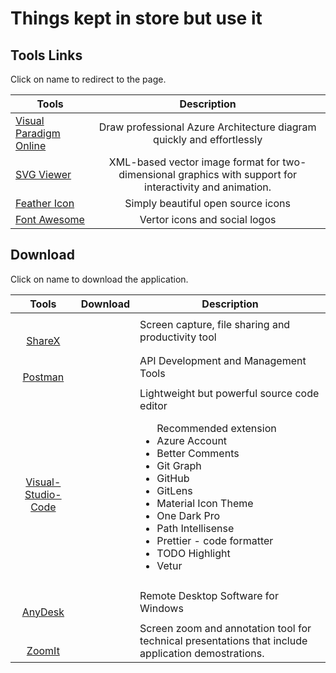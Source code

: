 # Things kept in store but use it

## Tools Links

Click on name to redirect to the page.

| Tools                                                                                                    |                                               Description                                                |
| -------------------------------------------------------------------------------------------------------- | :------------------------------------------------------------------------------------------------------: |
| [Visual Paradigm Online](https://online.visual-paradigm.com/drive/#diagramlist:proj=0&new=AzureDiagram") |                  Draw professional Azure Architecture diagram quickly and effortlessly                   |
| [SVG Viewer](https://www.rapidtables.com/web/tools/svg-viewer-editor.html)                               | XML-based vector image format for two-dimensional graphics with support for interactivity and animation. |
| [Feather Icon](https://feathericons.com/)                                                                |                                    Simply beautiful open source icons                                    |
| [Font Awesome](https://fontawesome.com/)                                                                 |                                      Vertor icons and social logos                                       |


## Download

Click on name to download the application.

|                                                                                  Tools                                                                                  |                                                                           Download                                                                           | Description                                                                                                                                                                                                                                                                                                                         |
| :---------------------------------------------------------------------------------------------------------------------------------------------------------------------: | :----------------------------------------------------------------------------------------------------------------------------------------------------------: | ----------------------------------------------------------------------------------------------------------------------------------------------------------------------------------------------------------------------------------------------------------------------------------------------------------------------------------- |
|                         <img :src="$withBase('/images/sharex.svg')" height="32" style="margin-right:10px"></br>[ShareX](https://getsharex.com/)                         | <a href= "https://github.com/ShareX/ShareX/releases/download/v12.4.1/ShareX-12.4.1-setup.exe"><img :src="$withBase('/images/download.svg')" height="32"></a> | Screen capture, file sharing and productivity tool                                                                                                                                                                                                                                                                                  |
|                     <img :src="$withBase('/images/postman.png')" height="32" style="margin-right:10px"></br> [Postman](https://www.getpostman.com/)                     |                     <a href= "https://dl.pstmn.io/download/latest/win64"><img :src="$withBase('/images/download.svg')" height="32"></a>                      | API Development and Management Tools                                                                                                                                                                                                                                                                                                |
|        <img :src="$withBase('/images/visual-studio-code.svg')" height="32" style="margin-right:10px"></br> [Visual-Studio-Code](https://code.visualstudio.com/)         |                  <a href= "https://code.visualstudio.com/docs/?dv=win64user"><img :src="$withBase('/images/download.svg')" height="32"></a>                  | Lightweight but powerful source code editor<br/> <ul> Recommended extension <li>Azure Account</li><li>Better Comments</li><li>Git Graph</li><li>GitHub</li><li>GitLens</li><li>Material Icon Theme</li><li>One Dark Pro</li><li>Path Intellisense</li><li>Prettier - code formatter</li><li>TODO Highlight</li><li>Vetur</li> </ul> |
|                       <img :src="$withBase('/images/anydesk.png')" height="32" style="margin-right:10px"></br> [AnyDesk](https://anydesk.com/en)                        |                      <a href= "https://download.anydesk.com/AnyDesk.exe"><img :src="$withBase('/images/download.svg')" height="32"></a>                      | Remote Desktop Software for Windows                                                                                                                                                                                                                                                                                                 |
| <img :src="$withBase('/images/download-icon.png')" height="32" style="margin-right:10px"></br> [ZoomIt](https://docs.microsoft.com/en-us/sysinternals/downloads/zoomit) |                 <a href= "https://download.sysinternals/com/files/ZoomIt.zip"><img :src="$withBase('/images/download.svg')" height="32"></a>                 | Screen zoom and annotation tool for technical presentations that include application demostrations.                                                                                                                                                                                                                                 |